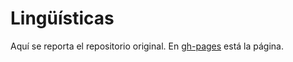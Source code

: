 # Lingüísticas

Aquí se reporta el repositorio original. En [gh-pages](https://github.com/linguisticas/linguisticas.github.io/tree/gh-pages) está la página.
